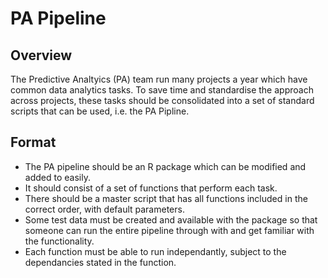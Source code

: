# PA Pipeline

## Overview
The Predictive Analtyics (PA) team run many projects a year which have common data analytics tasks. To save time and standardise the approach across projects, these tasks should be consolidated into a set of standard scripts that can be used, i.e. the PA Pipline.

## Format
* The PA pipeline should be an R package which can be modified and added to easily.
* It should consist of a set of functions that perform each task.
* There should be a master script that has all functions included in the correct order, with default parameters.
* Some test data must be created and available with the package so that someone can run the entire pipeline through with and get familiar with the functionality.
* Each function must be able to run independantly, subject to the dependancies stated in the function.
